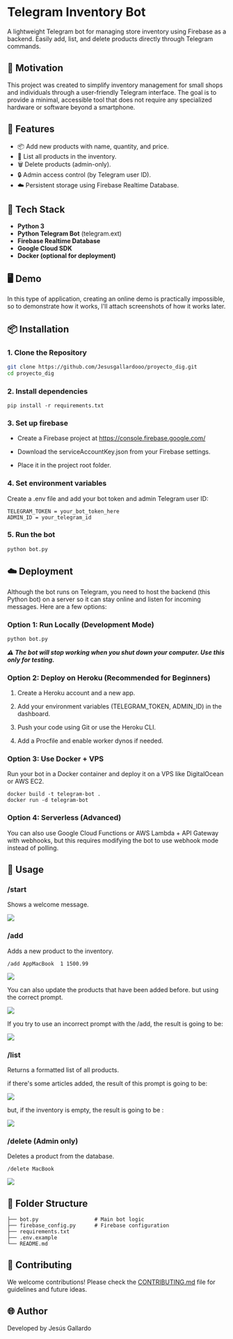 # Telegram Inventory Bot

A lightweight Telegram bot for managing store inventory using Firebase as a backend. Easily add, list, and delete products directly through Telegram commands.

## 🚀 Motivation

This project was created to simplify inventory management for small shops and individuals through a user-friendly Telegram interface. The goal is to provide a minimal, accessible tool that does not require any specialized hardware or software beyond a smartphone.

## 🧠 Features

- 📦 Add new products with name, quantity, and price.
- 📄 List all products in the inventory.
- 🗑️ Delete products (admin-only).
- 🔒 Admin access control (by Telegram user ID).
- ☁️ Persistent storage using Firebase Realtime Database.

## 🔧 Tech Stack

- **Python 3**
- **Python Telegram Bot** (telegram.ext)
- **Firebase Realtime Database**
- **Google Cloud SDK**
- **Docker (optional for deployment)**

## 🖥️ Demo

In this type of application, creating an online demo is practically impossible, so to demonstrate how it works, I'll attach screenshots of how it works later.


## 📦 Installation

### 1. Clone the Repository

```bash
git clone https://github.com/Jesusgallardooo/proyecto_dig.git
cd proyecto_dig
```

### 2. Install dependencies

```
pip install -r requirements.txt
```

### 3. Set up firebase

- Create a Firebase project at https://console.firebase.google.com/

- Download the serviceAccountKey.json from your Firebase settings.

- Place it in the project root folder.

### 4. Set environment variables

Create a .env file and add your bot token and admin Telegram user ID:

```
TELEGRAM_TOKEN = your_bot_token_here
ADMIN_ID = your_telegram_id
```

### 5. Run the bot

```
python bot.py
```

## ☁️ Deployment

Although the bot runs on Telegram, you need to host the backend (this Python bot) on a server so it can stay online and listen for incoming messages. Here are a few options:

### Option 1: Run Locally (Development Mode)

```bash
python bot.py
```
***⚠️ The bot will stop working when you shut down your computer. Use this only for testing.***

### Option 2: Deploy on Heroku (Recommended for Beginners)

1. Create a Heroku account and a new app.

2. Add your environment variables (TELEGRAM_TOKEN, ADMIN_ID) in the dashboard.

3. Push your code using Git or use the Heroku CLI.

4. Add a Procfile and enable worker dynos if needed.

### Option 3: Use Docker + VPS

Run your bot in a Docker container and deploy it on a VPS like DigitalOcean or AWS EC2.

```
docker build -t telegram-bot .
docker run -d telegram-bot
```

### Option 4: Serverless (Advanced)

You can also use Google Cloud Functions or AWS Lambda + API Gateway with webhooks, but this requires modifying the bot to use webhook mode instead of polling.

## 🧪 Usage


### /start

Shows a welcome message.

![](/assets/start.png)

### /add <product> <quantity> <price>

Adds a new product to the inventory.

```
/add AppMacBook  1 1500.99
```

![](/assets/addProducto.png)

You can also update the products that have been added before. but using the correct prompt.

![](/assets/addActualizacion.png)

If you try to use an incorrect prompt with the /add, the result is going to be:

![](/assets/addError.png)

### /list

Returns a formatted list of all products.

if there's some articles added, the result of this prompt is going to be: 

![](/assets/listProducto.png)

but, if the inventory is empty, the result is going to be :

![](/assets/listVacio.png)

### /delete <product> (Admin only)

Deletes a product from the database.

```
/delete MacBook
```

![](/assets/delete.png)

## 📂 Folder Structure

```
├── bot.py                  # Main bot logic
├── firebase_config.py      # Firebase configuration
├── requirements.txt
├── .env.example
└── README.md
```

## 🤝 Contributing

We welcome contributions! Please check the [CONTRIBUTING.md](/CONTRIBUTING.md) file for guidelines and future ideas.

## 🌐 Author

Developed by Jesús Gallardo